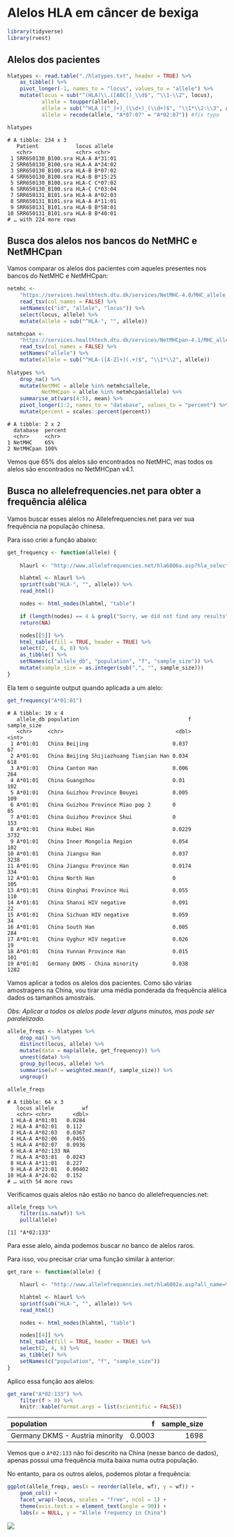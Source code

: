 Alelos HLA em câncer de bexiga
================

``` r
library(tidyverse)
library(rvest)
```

## Alelos dos pacientes

``` r
hlatypes <- read.table("./hlatypes.txt", header = TRUE) %>%
    as_tibble() %>%
    pivot_longer(-1, names_to = "locus", values_to = "allele") %>%
    mutate(locus = sub("^(HLA)\\.([ABC])_\\d$", "\\1-\\2", locus),
           allele = toupper(allele),
           allele = sub("^HLA_([^_]+)_(\\d+)_(\\d+)$", "\\1*\\2:\\3", allele),
           allele = recode(allele, "A*07:07" = "A*02:07")) #fix typo

hlatypes
```

    # A tibble: 234 x 3
       Patient            locus allele 
       <chr>              <chr> <chr>  
     1 SRR650130_B100.sra HLA-A A*31:01
     2 SRR650130_B100.sra HLA-A A*24:02
     3 SRR650130_B100.sra HLA-B B*07:02
     4 SRR650130_B100.sra HLA-B B*15:25
     5 SRR650130_B100.sra HLA-C C*07:02
     6 SRR650130_B100.sra HLA-C C*03:04
     7 SRR650131_B101.sra HLA-A A*02:03
     8 SRR650131_B101.sra HLA-A A*11:01
     9 SRR650131_B101.sra HLA-B B*58:01
    10 SRR650131_B101.sra HLA-B B*40:01
    # … with 224 more rows

## Busca dos alelos nos bancos do NetMHC e NetMHCpan

Vamos comparar os alelos dos pacientes com aqueles presentes nos bancos
do NetMHC e NetMHCpan:

``` r
netmhc <- 
    "https://services.healthtech.dtu.dk/services/NetMHC-4.0/MHC_allele_names.txt" %>%
    read_tsv(col_names = FALSE) %>%
    setNames(c("id", "allele", "locus")) %>%
    select(locus, allele) %>%
    mutate(allele = sub("^HLA-", "", allele))

netmhcpan <- 
    "https://services.healthtech.dtu.dk/services/NetMHCpan-4.1/MHC_allele_names.txt" %>%
    read_tsv(col_names = FALSE) %>%
    setNames("allele") %>%
    mutate(allele = sub("^HLA-([A-Z]+)(.+)$", "\\1*\\2", allele))
   
hlatypes %>%
    drop_na() %>%
    mutate(NetMHC = allele %in% netmhc$allele,
           NetMHCpan = allele %in% netmhcpan$allele) %>%
    summarise_at(vars(4:5), mean) %>%
    pivot_longer(1:2, names_to = "database", values_to = "percent") %>%
    mutate(percent = scales::percent(percent))
```

``` 
# A tibble: 2 x 2
  database  percent
  <chr>     <chr>  
1 NetMHC    65%    
2 NetMHCpan 100%   
```

Vemos que 65% dos alelos são encontrados no NetMHC, mas todos os alelos
são encontrados no NetMHCpan v4.1.

## Busca no allelefrequencies.net para obter a frequência alélica

Vamos buscar esses alelos no Allelefrequencies.net para ver sua
frequência na população chinesa.

Para isso criei a função abaixo:

``` r
get_frequency <- function(allele) {
    
    hlaurl <- "http://www.allelefrequencies.net/hla6006a.asp?hla_selection=%s&hla_country=China"

    hlahtml <- hlaurl %>%
    sprintf(sub("HLA-", "", allele)) %>%
    read_html()

    nodes <- html_nodes(hlahtml, "table")

    if (length(nodes) == 4 & grepl("Sorry, we did not find any results", nodes[[4]]))
    return(NA)

    nodes[[5]] %>%
    html_table(fill = TRUE, header = TRUE) %>%
    select(2, 4, 6, 8) %>%
    as_tibble() %>%
    setNames(c("allele_db", "population", "f", "sample_size")) %>%
    mutate(sample_size = as.integer(sub(",", "", sample_size)))
}
```

Ela tem o seguinte output quando aplicada a um alelo:

``` r
get_frequency("A*01:01")
```

    # A tibble: 19 x 4
       allele_db population                                   f sample_size
       <chr>     <chr>                                    <dbl>       <int>
     1 A*01:01   China Beijing                           0.037           67
     2 A*01:01   China Beijing Shijiazhuang Tianjian Han 0.034          618
     3 A*01:01   China Canton Han                        0.006          264
     4 A*01:01   China Guangzhou                         0.01           102
     5 A*01:01   China Guizhou Province Bouyei           0.005          109
     6 A*01:01   China Guizhou Province Miao pop 2       0               85
     7 A*01:01   China Guizhou Province Shui             0              153
     8 A*01:01   China Hubei Han                         0.0229        3732
     9 A*01:01   China Inner Mongolia Region             0.054          102
    10 A*01:01   China Jiangsu Han                       0.037         3238
    11 A*01:01   China Jiangsu Province Han              0.0174         334
    12 A*01:01   China North Han                         0              105
    13 A*01:01   China Qinghai Province Hui              0.055          110
    14 A*01:01   China Shanxi HIV negative               0.091           22
    15 A*01:01   China Sichuan HIV negative              0.059           34
    16 A*01:01   China South Han                         0.005          284
    17 A*01:01   China Uyghur HIV negative               0.026           19
    18 A*01:01   China Yunnan Province Han               0.015          101
    19 A*01:01   Germany DKMS - China minority           0.038         1282

Vamos aplicar a todos os alelos dos pacientes. Como são várias
amostragens na China, vou tirar uma média ponderada da frequência
alélica dados os tamanhos amostrais.

*Obs: Aplicar a todos os alelos pode levar alguns minutos, mas pode ser
paralelizado.*

``` r
allele_freqs <- hlatypes %>% 
    drop_na() %>%
    distinct(locus, allele) %>%
    mutate(data = map(allele, get_frequency)) %>%
    unnest(data) %>%
    group_by(locus, allele) %>%
    summarise(wf = weighted.mean(f, sample_size)) %>%
    ungroup()

allele_freqs
```

    # A tibble: 64 x 3
       locus allele         wf
       <chr> <chr>       <dbl>
     1 HLA-A A*01:01   0.0284 
     2 HLA-A A*02:01   0.112  
     3 HLA-A A*02:03   0.0367 
     4 HLA-A A*02:06   0.0455 
     5 HLA-A A*02:07   0.0936 
     6 HLA-A A*02:133 NA      
     7 HLA-A A*03:01   0.0243 
     8 HLA-A A*11:01   0.227  
     9 HLA-A A*23:01   0.00402
    10 HLA-A A*24:02   0.152  
    # … with 54 more rows

Verificamos quais alelos não estão no banco do allelefrequencies.net:

``` r
allele_freqs %>% 
    filter(is.na(wf)) %>%
    pull(allele)
```

    [1] "A*02:133"

Para esse alelo, ainda podemos buscar no banco de alelos raros.

Para isso, vou precisar criar uma função similar à anterior:

``` r
get_rare <- function(allele) {

    hlaurl <- "http://www.allelefrequencies.net/hla6002a.asp?all_name=%s"

    hlahtml <- hlaurl %>%
    sprintf(sub("HLA-", "", allele)) %>%
    read_html()

    nodes <- html_nodes(hlahtml, "table")

    nodes[[4]] %>%
    html_table(fill = TRUE, header = TRUE) %>%
    select(2, 4, 6) %>%
    as_tibble() %>%
    setNames(c("population", "f", "sample_size"))
}
```

Aplico essa função aos alelos:

``` r
get_rare("A*02:133") %>%
    filter(f > 0) %>%
    knitr::kable(format.args = list(scientific = FALSE))
```

| population                      |      f | sample\_size |
| :------------------------------ | -----: | -----------: |
| Germany DKMS - Austria minority | 0.0003 |         1698 |

Vemos que o `A*02:133` não foi descrito na China (nesse banco de dados),
apenas possui uma frequência muita baixa numa outra população.

No entanto, para os outros alelos, podemos plotar a frequência:

``` r
ggplot(allele_freqs, aes(x = reorder(allele, wf), y = wf)) +
    geom_col() +
    facet_wrap(~locus, scales = "free", ncol = 1) +
    theme(axis.text.x = element_text(angle = 90)) +
    labs(x = NULL, y = "Allele frequency in China")
```

![](eda_files/figure-gfm/unnamed-chunk-10-1.png)<!-- -->
